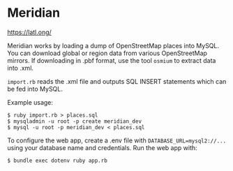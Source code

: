 # Meridian

https://latl.ong/

Meridian works by loading a dump of OpenStreetMap places into MySQL. You can download global or region data from various OpenStreetMap mirrors. If downloading in .pbf format, use the tool `osmium` to extract data into .xml.

`import.rb` reads the .xml file and outputs SQL INSERT statements which can be fed into MySQL.

Example usage:

`$ ruby import.rb > places.sql`  
`$ mysqladmin -u root -p create meridian_dev`  
`$ mysql -u root -p meridian_dev < places.sql`  

To configure the web app, create a .env file with `DATABASE_URL=mysql2://...` using your database name and credentials. Run the web app with:

`$ bundle exec dotenv ruby app.rb`